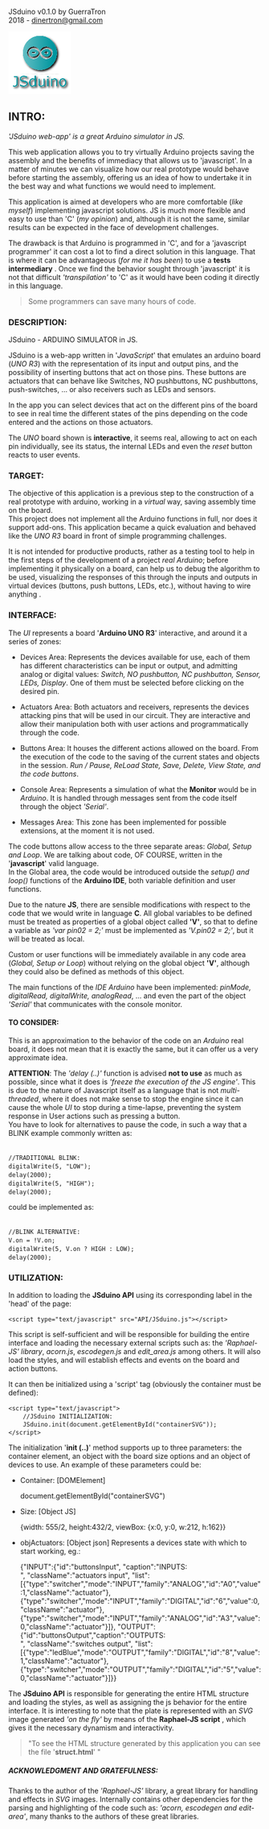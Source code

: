 JSduino v0.1.0
by GuerraTron  
2018 - <dinertron@gmail.com>

![JSduino-logo](images/JSduino.png)

## INTRO: ##

*'JSduino web-app' is a great Arduino simulator in JS.*

This web application allows you to try virtually Arduino projects saving the assembly and the benefits of immediacy that allows us to 'javascript'. In a matter of minutes we can visualize how our real prototype would behave before starting the assembly, offering us an idea of how to undertake it in the best way and what functions we would need to implement.

This application is aimed at developers who are more comfortable (*like myself*) implementing javascript solutions. JS is much more flexible and easy to use than 'C' (*my opinion*) and, although it is not the same, similar results can be expected in the face of development challenges.

The drawback is that Arduino is programmed in 'C', and for a 'javascript programmer' it can cost a lot to find a direct solution in this language. That is where it can be advantageous (*for me it has been*) to use a **tests intermediary** . Once we find the behavior sought through 'javascript' it is not that difficult *'transpilation'* to 'C' as it would have been coding it directly in this language.  
>Some programmers can save many hours of code.

### DESCRIPTION: ###

JSduino - ARDUINO SIMULATOR in JS.

JSduino is a web-app written in '*JavaScript*' that emulates an arduino board (*UNO R3*) with the representation of its input and output pins, and the possibility of inserting buttons that act on those pins. These buttons are actuators that can behave like Switches, NO pushbuttons, NC pushbuttons, push-switches, ... or also receivers such as LEDs and sensors.

In the app you can select devices that act on the different pins of the board to see in real time the different states of the pins depending on the code entered and the actions on those actuators.

The *UNO* board shown is **interactive**, it seems real, allowing to act on each pin individually, see its status, the internal LEDs and even the *reset* button reacts to user events.

### TARGET: ###

The objective of this application is a previous step to the construction of a real prototype with arduino, working in a *virtual* way, saving assembly time on the board.  
This project does not implement all the Arduino functions in full, nor does it support add-ons. This application became a quick evaluation and behaved like the *UNO R3* board in front of simple programming challenges.

It is not intended for productive products, rather as a testing tool to help in the first steps of the development of a project *real Arduino*; before implementing it physically on a board, can help us to debug the algorithm to be used, visualizing the responses of this through the inputs and outputs in virtual devices (buttons, push buttons, LEDs, etc.), without having to wire anything .

### INTERFACE: ###

The *UI* represents a board '**Arduino UNO R3**' interactive, and around it a series of zones:

  - Devices Area: Represents the devices available for use, each of them has different characteristics can be input or output, and admitting analog or digital values: *Switch, NO pushbutton, NC pushbutton, Sensor, LEDs, Display*. One of them must be selected before clicking on the desired pin.
  
  - Actuators Area: Both actuators and receivers, represents the devices attacking pins that will be used in our circuit. They are interactive and allow their manipulation both with user actions and programmatically through the code.

  - Buttons Area: It houses the different actions allowed on the board. From the execution of the code to the saving of the current states and objects in the session. *Run / Pause, ReLoad State, Save, Delete, View State, and the code buttons*.

  - Console Area: Represents a simulation of what the **Monitor** would be in *Arduino*. It is handled through messages sent from the code itself through the object *'Serial'*.

  - Messages Area: This zone has been implemented for possible extensions, at the moment it is not used.

The code buttons allow access to the three separate areas: *Global, Setup and Loop*. We are talking about code, OF COURSE, written in the '**javascript**' valid language.  
In the Global area, the code would be introduced outside the *setup() and loop()* functions of the **Arduino IDE**, both variable definition and user functions.

Due to the nature **JS**, there are sensible modifications with respect to the code that we would write in language **C**. All global variables to be defined must be treated as properties of a global object called **'V'**, so that to define a variable as *'var pin02 = 2;'* must be implemented as *'V.pin02 = 2;'*, but it will be treated as local.

Custom or user functions will be immediately available in any code area (*Global, Setup or Loop*) without relying on the global object **'V'**, although they could also be defined as methods of this object.

The main functions of the *IDE Arduino* have been implemented: *pinMode, digitalRead, digitalWrite, analogRead*, ... and even the part of the object *'Serial'* that communicates with the console monitor.

#### TO CONSIDER: ####

This is an approximation to the behavior of the code on an *Arduino* real board, it does not mean that it is exactly the same, but it can offer us a very approximate idea.

**ATTENTION**: The *'delay (..)'* function is advised **not to use** as much as possible, since what it does is *'freeze the execution of the JS engine'*. This is due to the nature of Javascript itself as a language that is not *multi-threaded*, where it does not make sense to stop the engine since it can cause the whole *UI* to stop during a time-lapse, preventing the system response in User actions such as pressing a button.  
You have to look for alternatives to pause the code, in such a way that a BLINK example commonly written as:

<code>
//TRADITIONAL BLINK:  
digitalWrite(5, "LOW");  
delay(2000);  
digitalWrite(5, "HIGH");  
delay(2000);
</code>

could be implemented as:

<code>
//BLINK ALTERNATIVE:  
V.on = !V.on;  
digitalWrite(5, V.on ? HIGH : LOW);  
delay(2000);
</code>

### UTILIZATION: ###
  In addition to loading the **JSduino API** using its corresponding label in the 'head' of the page:  

    <script type="text/javascript" src="API/JSduino.js"></script>
    
This script is self-sufficient and will be responsible for building the entire interface and loading the necessary external scripts such as: the *'Raphael-JS' library*, *acorn.js*, *escodegen.js* and *edit_area.js* among others. It will also load the styles, and will establish effects and events on the board and action buttons.

It can then be initialized using a 'script' tag (obviously the container must be defined):

    <script type="text/javascript">
        //JSduino INITIALIZATION:
        JSduino.init(document.getElementById("containerSVG"));
    </script>
    
The initialization '**init (..)**' method supports up to three parameters: the container element, an object with the board size options and an object of devices to use. An example of these parameters could be:

   - Container: [DOMElement]

        document.getElementById("containerSVG")

   - Size: [Object JS]

        {width: 555/2, height:432/2, viewBox: {x:0, y:0, w:212, h:162}}

   - objActuators: [Object json] Represents a devices state with which to start working, eg.:

        {"INPUT":{"id":"buttonsInput", "caption":"INPUTS:<br />", "className":"actuators input", "list":[{"type":"switcher","mode":"INPUT","family":"ANALOG","id":"A0","value":1,"className":"actuator"}, {"type":"switcher","mode":"INPUT","family":"DIGITAL","id":"6","value":0,"className":"actuator"}, {"type":"switcher","mode":"INPUT","family":"ANALOG","id":"A3","value":0,"className":"actuator"}]}, "OUTPUT":{"id":"buttonsOutput","caption":"OUTPUTS:<br />", "className":"switches output", "list":[{"type":"ledBlue","mode":"OUTPUT","family":"DIGITAL","id":"8","value":1,"className":"actuator"}, {"type":"switcher","mode":"OUTPUT","family":"DIGITAL","id":"5","value":0,"className":"actuator"}]}}

The **JSduino API** is responsible for generating the entire HTML structure and loading the styles, as well as assigning the js behavior for the entire interface.
It is interesting to note that the plate is represented with an *SVG* image generated *'on the fly'* by means of the **Raphael-JS script** , which gives it the necessary dynamism and interactivity.

>"To see the HTML structure generated by this application you can see the file '**struct.html**' "

##### ACKNOWLEDGMENT AND GRATEFULNESS: #####
Thanks to the author of the *'Raphael-JS'* library, a great library for handling and effects in *SVG* images.
Internally contains other dependencies for the parsing and highlighting of the code such as: *'acorn, escodegen and edit-area'*, many thanks to the authors of these great libraries.
